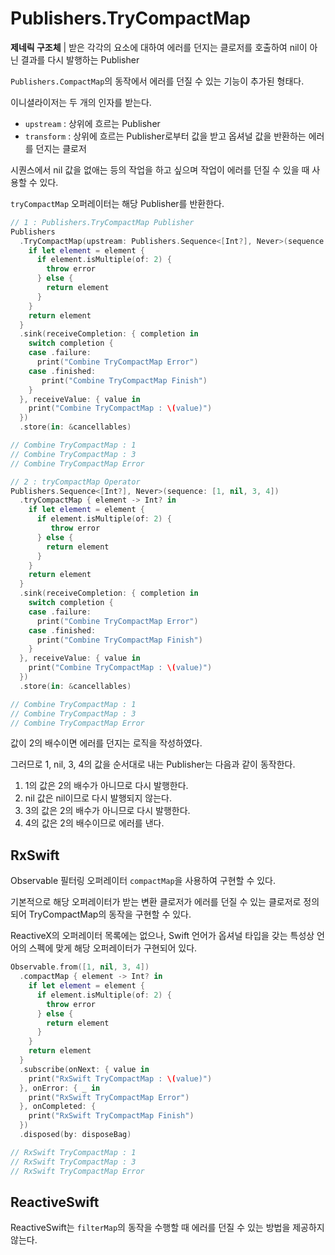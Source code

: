 # Publishers.TryCompactMap

**제네릭 구조체** | 받은 각각의 요소에 대하여 에러를 던지는 클로저를 호출하여 nil이 아닌 결과를 다시 발행하는 Publisher

`Publishers.CompactMap`의 동작에서 에러를 던질 수 있는 기능이 추가된 형태다.

이니셜라이저는 두 개의 인자를 받는다.

- `upstream` : 상위에 흐르는 Publisher
- `transform` : 상위에 흐르는 Publisher로부터 값을 받고 옵셔널 값을 반환하는 에러를 던지는 클로저

시퀀스에서 nil 값을 없애는 등의 작업을 하고 싶으며 작업이 에러를 던질 수 있을 때 사용할 수 있다.

`tryCompactMap` 오퍼레이터는 해당 Publisher를 반환한다.

```swift
// 1 : Publishers.TryCompactMap Publisher
Publishers
  .TryCompactMap(upstream: Publishers.Sequence<[Int?], Never>(sequence: [1, nil, 3, 4])) { element -> Int? in
    if let element = element {
      if element.isMultiple(of: 2) {
        throw error
      } else {
        return element
      }
    }
    return element
  }
  .sink(receiveCompletion: { completion in
    switch completion {
    case .failure:
      print("Combine TryCompactMap Error")
    case .finished:
       print("Combine TryCompactMap Finish")
    }
  }, receiveValue: { value in
    print("Combine TryCompactMap : \(value)")
  })
  .store(in: &cancellables)

// Combine TryCompactMap : 1
// Combine TryCompactMap : 3
// Combine TryCompactMap Error

// 2 : tryCompactMap Operator
Publishers.Sequence<[Int?], Never>(sequence: [1, nil, 3, 4])
  .tryCompactMap { element -> Int? in
    if let element = element {
      if element.isMultiple(of: 2) {
         throw error
      } else {
        return element
      }
    }
    return element
  }
  .sink(receiveCompletion: { completion in
    switch completion {
    case .failure:
      print("Combine TryCompactMap Error")
    case .finished:
      print("Combine TryCompactMap Finish")
    }
  }, receiveValue: { value in
    print("Combine TryCompactMap : \(value)")
  })
  .store(in: &cancellables)

// Combine TryCompactMap : 1
// Combine TryCompactMap : 3
// Combine TryCompactMap Error
```

값이 2의 배수이면 에러를 던지는 로직을 작성하였다.

그러므로 1, nil, 3, 4의 값을 순서대로 내는 Publisher는 다음과 같이 동작한다.

1. 1의 값은 2의 배수가 아니므로 다시 발행한다.
2. nil 값은 nil이므로 다시 발행되지 않는다.
3. 3의 값은 2의 배수가 아니므로 다시 발행한다.
4. 4의 값은 2의 배수이므로 에러를 낸다.

## RxSwift

Observable 필터링 오퍼레이터 `compactMap`을 사용하여 구현할 수 있다.

기본적으로 해당 오퍼레이터가 받는 변환 클로저가 에러를 던질 수 있는 클로저로 정의되어 TryCompactMap의 동작을 구현할 수 있다.

ReactiveX의 오퍼레이터 목록에는 없으나, Swift 언어가 옵셔널 타입을 갖는 특성상 언어의 스펙에 맞게 해당 오퍼레이터가 구현되어 있다.

```swift
Observable.from([1, nil, 3, 4])
  .compactMap { element -> Int? in
    if let element = element {
      if element.isMultiple(of: 2) {
        throw error
      } else {
        return element
      }
    }
    return element
  }
  .subscribe(onNext: { value in
    print("RxSwift TryCompactMap : \(value)")
  }, onError: { _ in
    print("RxSwift TryCompactMap Error")
  }, onCompleted: {
    print("RxSwift TryCompactMap Finish")
  })
  .disposed(by: disposeBag)

// RxSwift TryCompactMap : 1
// RxSwift TryCompactMap : 3
// RxSwift TryCompactMap Error
```

## ReactiveSwift

ReactiveSwift는 `filterMap`의 동작을 수행할 때 에러를 던질 수 있는 방법을 제공하지 않는다.